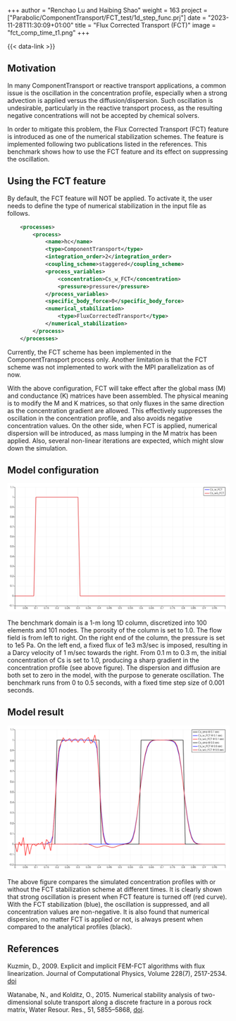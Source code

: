 +++
author = "Renchao Lu and Haibing Shao"
weight = 163
project = ["Parabolic/ComponentTransport/FCT_test/1d_step_func.prj"]
date = "2023-11-28T11:30:09+01:00"
title = "Flux Corrected Transport (FCT)"
image = "fct_comp_time_t1.png"
+++

{{< data-link >}}

## Motivation

In many ComponentTransport or reactive transport applications, a common issue is the oscillation in the concentration profile, especially when a strong advection is applied versus the diffusion/dispersion.
Such oscillation is undesirable, particularly in the reactive transport process, as the resulting negative concentrations will not be accepted by chemical solvers.

In order to mitigate this problem, the Flux Corrected Transport (FCT) feature is introduced as one of the numerical stabilization schemes.
The feature is implemented following two publications listed in the references.
This benchmark shows how to use the FCT feature and its effect on suppressing the oscillation.

## Using the FCT feature

By default, the FCT feature will NOT be applied.
To activate it, the user needs to define the type of numerical stabilization in the input file as follows.

```xml
    <processes>
        <process>
            <name>hc</name>
            <type>ComponentTransport</type>
            <integration_order>2</integration_order>
            <coupling_scheme>staggered</coupling_scheme>
            <process_variables>
                <concentration>Cs_w_FCT</concentration>
                <pressure>pressure</pressure>
            </process_variables>
            <specific_body_force>0</specific_body_force>
            <numerical_stabilization>
                <type>FluxCorrectedTransport</type>
            </numerical_stabilization>
        </process>
    </processes>
```

Currently, the FCT scheme has been implemented in the ComponentTransport process only.
Another limitation is that the FCT scheme was not implemented to work with the MPI parallelization as of now.

With the above configuration, FCT will take effect after the global mass (M) and conductance (K) matrices have been assembled.
The physical meaning is to modify the M and K matrices, so that only fluxes in the same direction as the concentration gradient are allowed.
This effectively suppresses the oscillation in the concentration profile, and also avoids negative concentration values.
On the other side, when FCT is applied, numerical dispersion will be introduced, as mass lumping in the M matrix has been applied.
Also, several non-linear iterations are expected, which might slow down the simulation.

## Model configuration

![Initial concentration distribution](fct_comp_time_initial.png)

The benchmark domain is a 1-m long 1D column, discretized into 100 elements and 101 nodes.
The porosity of the column is set to 1.0.
The flow field is from left to right.
On the right end of the column, the pressure is set to 1e5 Pa.
On the left end, a fixed flux of 1e3 m3/sec is imposed, resulting in a Darcy velocity of 1 m/sec towards the right.
From 0.1 m to 0.3 m, the initial concentration of Cs is set to 1.0, producing a sharp gradient in the concentration profile (see above figure).
The dispersion and diffusion are both set to zero in the model, with the purpose to generate oscillation.
The benchmark runs from 0 to 0.5 seconds, with a fixed time step size of 0.001 seconds.

## Model result

![Comparison of analytical (black) and simulated concentration profile, with (blue) and without (red) FCT scheme, at 0.1 and 0.5 sec](fct_comp_t0.1_t0.5.png)

The above figure compares the simulated concentration profiles with or without the FCT stabilization scheme at different times.
It is clearly shown that strong oscillation is present when FCT feature is turned off (red curve).
With the FCT stabilization (blue), the oscillation is suppressed, and all concentration values are non-negative.
It is also found that numerical dispersion, no matter FCT is applied or not, is always present when compared to the analytical profiles (black).

## References

<!-- vale off -->

Kuzmin, D., 2009. Explicit and implicit FEM-FCT algorithms with flux linearization. Journal of Computational Physics, Volume 228(7), 2517-2534. [doi](https://doi.org/10.1016/j.jcp.2008.12.011)

Watanabe, N., and Kolditz, O., 2015. Numerical stability analysis of two-dimensional solute transport along a discrete fracture in a porous rock matrix, Water Resour. Res., 51, 5855–5868, [doi](https://doi.org/10.1002/2015WR017164).
